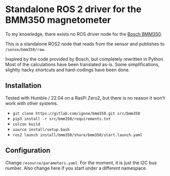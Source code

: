 # Standalone ROS 2 driver for the BMM350 magnetometer

To my knowledge, there exists no ROS driver node for the [Bosch BMM350](https://www.bosch-sensortec.com/products/motion-sensors/magnetometers/bmm350/). 

This is a standalone ROS2 node that reads from the sensor and publishes to `/sense/bmm350/raw`. 

Inspired by the code provided by Bosch, but completely rewritten in Python. Most of the calculations have been translated as-is. Some simplifications, slightly hacky shortcuts and hard-codings have been done.

## Installation

Tested with Humble / 22.04 on a RasPi Zero2, but there is no reason it won't work with other systems.

- `git clone https://gitlab.com/ignne/bmm350.git src/bmm350`
- `pip3 install -r src/bmm350/requirements.txt`
- `colcon build`
- `source install/setup.bash`
- `ros2 launch install/bmm350/share/bmm350/start.launch.yaml`

## Configuration

Change `resource/parameters.yaml`. For the moment, it is just the I2C bus number. Also change here if you start under a different namespace. 


